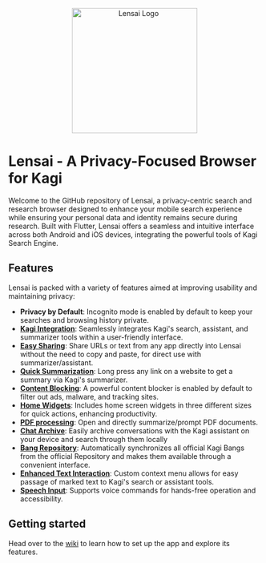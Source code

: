 <p align="center">
  <img width="250" src="https://raw.githubusercontent.com/FaFre/lensai/main/app/assets/icon/icon.png" alt="Lensai Logo">
</p>

# Lensai - A Privacy-Focused Browser for Kagi

Welcome to the GitHub repository of Lensai, a privacy-centric search and research browser designed to enhance your mobile search experience while ensuring your personal data and identity remains secure during research. Built with Flutter, Lensai offers a seamless and intuitive interface across both Android and iOS devices, integrating the powerful tools of Kagi Search Engine.

## Features

Lensai is packed with a variety of features aimed at improving usability and maintaining privacy:

- **Privacy by Default**: Incognito mode is enabled by default to keep your searches and browsing history private.
- **[Kagi Integration](https://github.com/FaFre/lensai/wiki/Kagi-Tools)**: Seamlessly integrates Kagi's search, assistant, and summarizer tools within a user-friendly interface.
- **[Easy Sharing](https://github.com/FaFre/lensai/wiki/Kagi-Tools)**: Share URLs or text from any app directly into Lensai without the need to copy and paste, for direct use with summarizer/assistant.
- **[Quick Summarization](https://github.com/FaFre/lensai/wiki/Browser)**: Long press any link on a website to get a summary via Kagi's summarizer.
- **[Content Blocking](https://github.com/FaFre/lensai/wiki/Content-Blocking)**: A powerful content blocker is enabled by default to filter out ads, malware, and tracking sites.
- **[Home Widgets](https://github.com/FaFre/lensai/wiki/Home-Widget)**: Includes home screen widgets in three different sizes for quick actions, enhancing productivity.
- **[PDF processing](https://github.com/FaFre/lensai/wiki/Kagi-Tools)**: Open and directly summarize/prompt PDF documents.
- **[Chat Archive](https://github.com/FaFre/lensai/wiki/Chat-Archive)**: Easily archive conversations with the Kagi assistant on your device and search through them locally
- **[Bang Repository](https://github.com/FaFre/lensai/wiki/Bangs)**: Automatically synchronizes all official Kagi Bangs from the official Repository and makes them available through a convenient interface.
- **[Enhanced Text Interaction](https://github.com/FaFre/lensai/wiki/Browser)**: Custom context menu allows for easy passage of marked text to Kagi's search or assistant tools.
- **[Speech Input](https://github.com/FaFre/lensai/wiki/Kagi-Tools)**: Supports voice commands for hands-free operation and accessibility.

## Getting started

Head over to the [wiki](./wiki/Quickstart-Guide) to learn how to set up the app and explore its features.
